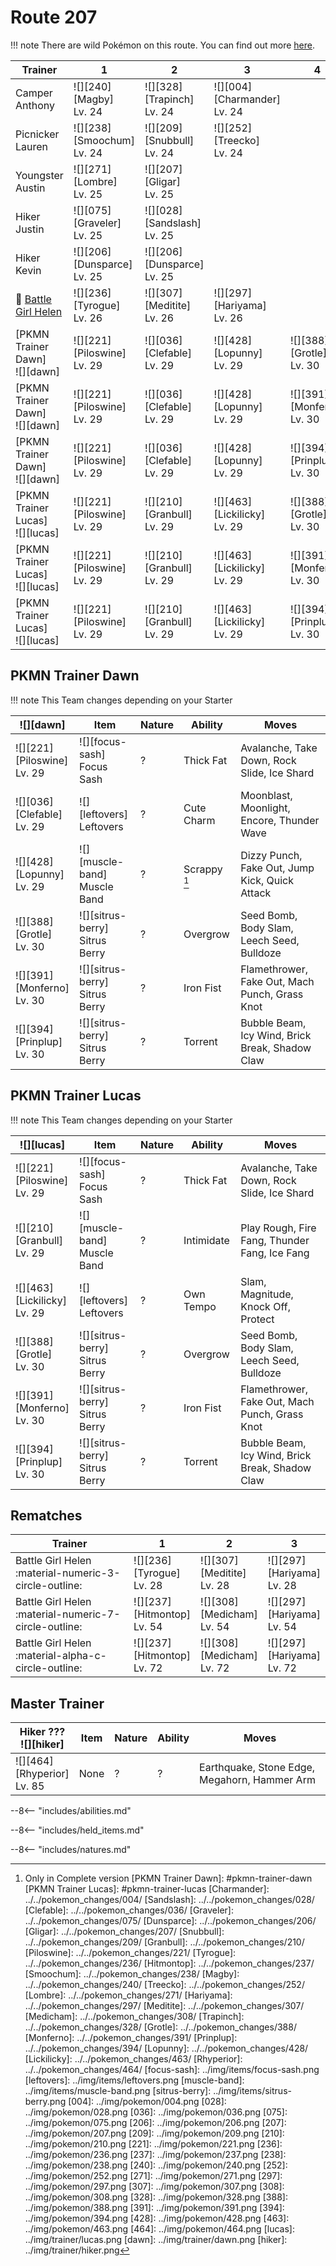 # Route 207

!!! note
    There are wild Pokémon on this route. You can find out more [here](../../wild_pokemon/route_207/).


Trainer                                  | 1                                 | 2                                 | 3                                  | 4
---                                      | ---                               | ---                               | ---                                | ---
Camper Anthony                           | ![][240]<br>[Magby]<br>Lv. 24     | ![][328]<br>[Trapinch]<br>Lv. 24  | ![][004]<br>[Charmander]<br>Lv. 24 | &nbsp;
Picnicker Lauren                         | ![][238]<br>[Smoochum]<br>Lv. 24  | ![][209]<br>[Snubbull]<br>Lv. 24  | ![][252]<br>[Treecko]<br>Lv. 24    | &nbsp;
Youngster Austin                         | ![][271]<br>[Lombre]<br>Lv. 25    | ![][207]<br>[Gligar]<br>Lv. 25    | &nbsp;                             | &nbsp;
Hiker Justin                             | ![][075]<br>[Graveler]<br>Lv. 25  | ![][028]<br>[Sandslash]<br>Lv. 25 | &nbsp;                             | &nbsp;
Hiker Kevin                              | ![][206]<br>[Dunsparce]<br>Lv. 25 | ![][206]<br>[Dunsparce]<br>Lv. 25 | &nbsp;                             | &nbsp;
:repeat: [Battle Girl Helen](#rematches) | ![][236]<br>[Tyrogue]<br>Lv. 26   | ![][307]<br>[Meditite]<br>Lv. 26  | ![][297]<br>[Hariyama]<br>Lv. 26   | &nbsp;
[PKMN Trainer Dawn]<br>![][dawn]         | ![][221]<br>[Piloswine]<br>Lv. 29 | ![][036]<br>[Clefable]<br>Lv. 29  | ![][428]<br>[Lopunny]<br>Lv. 29    | ![][388]<br>[Grotle]<br>Lv. 30
[PKMN Trainer Dawn]<br>![][dawn]         | ![][221]<br>[Piloswine]<br>Lv. 29 | ![][036]<br>[Clefable]<br>Lv. 29  | ![][428]<br>[Lopunny]<br>Lv. 29    | ![][391]<br>[Monferno]<br>Lv. 30
[PKMN Trainer Dawn]<br>![][dawn]         | ![][221]<br>[Piloswine]<br>Lv. 29 | ![][036]<br>[Clefable]<br>Lv. 29  | ![][428]<br>[Lopunny]<br>Lv. 29    | ![][394]<br>[Prinplup]<br>Lv. 30
[PKMN Trainer Lucas]<br>![][lucas]       | ![][221]<br>[Piloswine]<br>Lv. 29 | ![][210]<br>[Granbull]<br>Lv. 29  | ![][463]<br>[Lickilicky]<br>Lv. 29 | ![][388]<br>[Grotle]<br>Lv. 30
[PKMN Trainer Lucas]<br>![][lucas]       | ![][221]<br>[Piloswine]<br>Lv. 29 | ![][210]<br>[Granbull]<br>Lv. 29  | ![][463]<br>[Lickilicky]<br>Lv. 29 | ![][391]<br>[Monferno]<br>Lv. 30
[PKMN Trainer Lucas]<br>![][lucas]       | ![][221]<br>[Piloswine]<br>Lv. 29 | ![][210]<br>[Granbull]<br>Lv. 29  | ![][463]<br>[Lickilicky]<br>Lv. 29 | ![][394]<br>[Prinplup]<br>Lv. 30

## PKMN Trainer Dawn

!!! note
    This Team changes depending on your Starter

![][dawn]                         | Item                              | Nature | Ability      | Moves
---                               | ---                               | ---    | ---          | ---
![][221]<br>[Piloswine]<br>Lv. 29 | ![][focus-sash]<br>Focus Sash     | ?      | Thick Fat    | Avalanche, Take Down, Rock Slide, Ice Shard
![][036]<br>[Clefable]<br>Lv. 29  | ![][leftovers]<br>Leftovers       | ?      | Cute Charm   | Moonblast, Moonlight, Encore, Thunder Wave
![][428]<br>[Lopunny]<br>Lv. 29   | ![][muscle-band]<br>Muscle Band   | ?      | Scrappy [^1] | Dizzy Punch, Fake Out, Jump Kick, Quick Attack
![][388]<br>[Grotle]<br>Lv. 30    | ![][sitrus-berry]<br>Sitrus Berry | ?      | Overgrow     | Seed Bomb, Body Slam, Leech Seed, Bulldoze
![][391]<br>[Monferno]<br>Lv. 30  | ![][sitrus-berry]<br>Sitrus Berry | ?      | Iron Fist    | Flamethrower, Fake Out, Mach Punch, Grass Knot
![][394]<br>[Prinplup]<br>Lv. 30  | ![][sitrus-berry]<br>Sitrus Berry | ?      | Torrent      | Bubble Beam, Icy Wind, Brick Break, Shadow Claw

## PKMN Trainer Lucas

!!! note
    This Team changes depending on your Starter

![][lucas]                         | Item                              | Nature | Ability    | Moves
---                                | ---                               | ---    | ---        | ---
![][221]<br>[Piloswine]<br>Lv. 29  | ![][focus-sash]<br>Focus Sash     | ?      | Thick Fat  | Avalanche, Take Down, Rock Slide, Ice Shard
![][210]<br>[Granbull]<br>Lv. 29   | ![][muscle-band]<br>Muscle Band   | ?      | Intimidate | Play Rough, Fire Fang, Thunder Fang, Ice Fang
![][463]<br>[Lickilicky]<br>Lv. 29 | ![][leftovers]<br>Leftovers       | ?      | Own Tempo  | Slam, Magnitude, Knock Off, Protect
![][388]<br>[Grotle]<br>Lv. 30     | ![][sitrus-berry]<br>Sitrus Berry | ?      | Overgrow   | Seed Bomb, Body Slam, Leech Seed, Bulldoze
![][391]<br>[Monferno]<br>Lv. 30   | ![][sitrus-berry]<br>Sitrus Berry | ?      | Iron Fist  | Flamethrower, Fake Out, Mach Punch, Grass Knot
![][394]<br>[Prinplup]<br>Lv. 30   | ![][sitrus-berry]<br>Sitrus Berry | ?      | Torrent    | Bubble Beam, Icy Wind, Brick Break, Shadow Claw

## Rematches

Trainer                                               | 1                                 | 2                                | 3
---                                                   | ---                               | ---                              | ---
Battle Girl Helen :material-numeric-3-circle-outline: | ![][236]<br>[Tyrogue]<br>Lv. 28   | ![][307]<br>[Meditite]<br>Lv. 28 | ![][297]<br>[Hariyama]<br>Lv. 28
Battle Girl Helen :material-numeric-7-circle-outline: | ![][237]<br>[Hitmontop]<br>Lv. 54 | ![][308]<br>[Medicham]<br>Lv. 54 | ![][297]<br>[Hariyama]<br>Lv. 54
Battle Girl Helen :material-alpha-c-circle-outline:   | ![][237]<br>[Hitmontop]<br>Lv. 72 | ![][308]<br>[Medicham]<br>Lv. 72 | ![][297]<br>[Hariyama]<br>Lv. 72

## Master Trainer

Hiker ???<br>![][hiker]           | Item | Nature | Ability | Moves
---                               | ---  | ---    | ---     | ---
![][464]<br>[Rhyperior]<br>Lv. 85 | None | ?      | ?       | Earthquake, Stone Edge, Megahorn, Hammer Arm

--8<-- "includes/abilities.md"

--8<-- "includes/held_items.md"

--8<-- "includes/natures.md"

[^1]: Only in Complete version
[PKMN Trainer Dawn]: #pkmn-trainer-dawn
[PKMN Trainer Lucas]: #pkmn-trainer-lucas
[Charmander]: ../../pokemon_changes/004/
[Sandslash]: ../../pokemon_changes/028/
[Clefable]: ../../pokemon_changes/036/
[Graveler]: ../../pokemon_changes/075/
[Dunsparce]: ../../pokemon_changes/206/
[Gligar]: ../../pokemon_changes/207/
[Snubbull]: ../../pokemon_changes/209/
[Granbull]: ../../pokemon_changes/210/
[Piloswine]: ../../pokemon_changes/221/
[Tyrogue]: ../../pokemon_changes/236/
[Hitmontop]: ../../pokemon_changes/237/
[Smoochum]: ../../pokemon_changes/238/
[Magby]: ../../pokemon_changes/240/
[Treecko]: ../../pokemon_changes/252/
[Lombre]: ../../pokemon_changes/271/
[Hariyama]: ../../pokemon_changes/297/
[Meditite]: ../../pokemon_changes/307/
[Medicham]: ../../pokemon_changes/308/
[Trapinch]: ../../pokemon_changes/328/
[Grotle]: ../../pokemon_changes/388/
[Monferno]: ../../pokemon_changes/391/
[Prinplup]: ../../pokemon_changes/394/
[Lopunny]: ../../pokemon_changes/428/
[Lickilicky]: ../../pokemon_changes/463/
[Rhyperior]: ../../pokemon_changes/464/
[focus-sash]: ../img/items/focus-sash.png
[leftovers]: ../img/items/leftovers.png
[muscle-band]: ../img/items/muscle-band.png
[sitrus-berry]: ../img/items/sitrus-berry.png
[004]: ../img/pokemon/004.png
[028]: ../img/pokemon/028.png
[036]: ../img/pokemon/036.png
[075]: ../img/pokemon/075.png
[206]: ../img/pokemon/206.png
[207]: ../img/pokemon/207.png
[209]: ../img/pokemon/209.png
[210]: ../img/pokemon/210.png
[221]: ../img/pokemon/221.png
[236]: ../img/pokemon/236.png
[237]: ../img/pokemon/237.png
[238]: ../img/pokemon/238.png
[240]: ../img/pokemon/240.png
[252]: ../img/pokemon/252.png
[271]: ../img/pokemon/271.png
[297]: ../img/pokemon/297.png
[307]: ../img/pokemon/307.png
[308]: ../img/pokemon/308.png
[328]: ../img/pokemon/328.png
[388]: ../img/pokemon/388.png
[391]: ../img/pokemon/391.png
[394]: ../img/pokemon/394.png
[428]: ../img/pokemon/428.png
[463]: ../img/pokemon/463.png
[464]: ../img/pokemon/464.png
[lucas]: ../img/trainer/lucas.png
[dawn]: ../img/trainer/dawn.png
[hiker]: ../img/trainer/hiker.png
